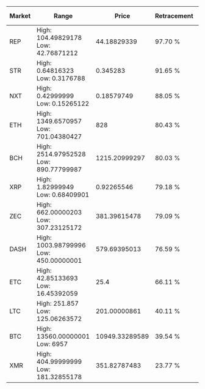 | Market | Range | Price| Retracement | Doubles to 50% |
| --- | --- | --- | --- | --- |
| REP | High: 104.49829178<br />Low: 42.76871212 | 44.18829339 | 97.70 % | 1.67 |
| STR | High: 0.64816323<br />Low: 0.3176788 | 0.345283 | 91.65 % | 1.40 |
| NXT | High: 0.42999999<br />Low: 0.15265122 | 0.18579749 | 88.05 % | 1.57 |
| ETH | High: 1349.6570957<br />Low: 701.04380427 | 828 | 80.43 % | 1.24 |
| BCH | High: 2514.97952528<br />Low: 890.77799987 | 1215.20999297 | 80.03 % | 1.40 |
| XRP | High: 1.82999949<br />Low: 0.68409901 | 0.92265546 | 79.18 % | 1.36 |
| ZEC | High: 662.00000203<br />Low: 307.23125172 | 381.39615478 | 79.09 % | 1.27 |
| DASH | High: 1003.98799996<br />Low: 450.00000001 | 579.69395013 | 76.59 % | 1.25 |
| ETC | High: 42.85133693<br />Low: 16.45392059 | 25.4 | 66.11 % | 1.17 |
| LTC | High: 251.857<br />Low: 125.06263572 | 201.00000861 | 40.11 % | 0.00 |
| BTC | High: 13560.00000001<br />Low: 6957 | 10949.33289589 | 39.54 % | 0.00 |
| XMR | High: 404.99999999<br />Low: 181.32855178 | 351.82787483 | 23.77 % | 0.00 |
